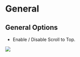 # General

## General Options

* Enable / Disable Scroll to Top.

![](http://transvelo.github.io/docs/electro/images/theme-options-general.png)

